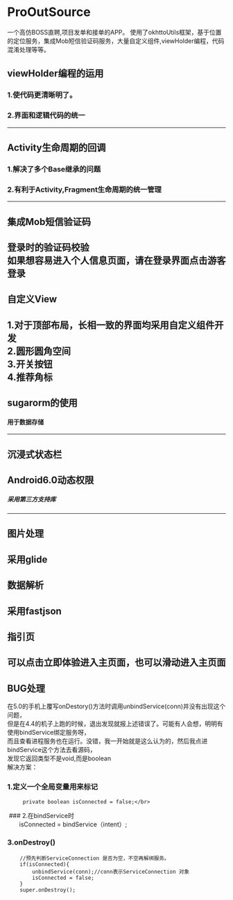# ProOutSource
一个高仿BOSS直聘,项目发单和接单的APP。
使用了okhttoUtils框架，基于位置的定位服务，集成Mob短信验证码服务，大量自定义组件,viewHolder编程，代码混淆处理等等。
##   viewHolder编程的运用
###  1.使代码更清晰明了。</br>
###  2.界面和逻辑代码的统一</br>
------------------------------------------------------------------------------
##   Activity生命周期的回调
###  1.解决了多个Base继承的问题</br>
###  2.有利于Activity,Fragment生命周期的统一管理</br>
---------------------------------------------------------------------------
##   集成Mob短信验证码
登录时的验证码校验</br>
如果想容易进入个人信息页面，请在登录界面点击游客登录</br>
--------------------------------------------------------------------------
##   自定义View
1.对于顶部布局，长相一致的界面均采用自定义组件开发</br>
2.圆形圆角空间</br>
3.开关按钮</br>
4.推荐角标</br>
-----------------------------------------------------------------------------
##    sugarorm的使用
####  用于数据存储</br>
------------------------------------------------------------------------------
##    沉浸式状态栏
##    Android6.0动态权限
#####  采用第三方支持库</br>
------------------------------------------------------------------------------------
##    图片处理
采用glide</br>
------------------------------------------------------------------------------------
##    数据解析
采用fastjson</br>
--------------------------------------------------------------------------------------
## 指引页
可以点击立即体验进入主页面，也可以滑动进入主页面
--------------------------------------------------------------------------------------------------
##  BUG处理
在5.0的手机上覆写onDestory()方法时调用unbindService(conn)并没有出现这个问题，</br>
 但是在4.4的机子上跑的时候，退出发现就报上述错误了。可能有人会想，明明有使用bindService绑定服务呀，</br>
而且查看进程服务也在运行。没错，我一开始就是这么认为的，然后我点进bindService这个方法去看源码，</br>
 发现它返回类型不是void,而是boolean</br>
 解决方案：</br>
   ### 1.定义一个全局变量用来标记 </br>
         private boolean isConnected = false;</br>
  ###  2.在bindService时 </br>
        isConnected = bindService（intent）;</br>
  ###  3.onDestroy()</br>
        //预先判断ServiceConnection 是否为空，不空再解绑服务。
        if(isConnected){
            unbindService(conn);//conn表示ServiceConnection 对象
            isConnected = false;
        }
        super.onDestroy();

